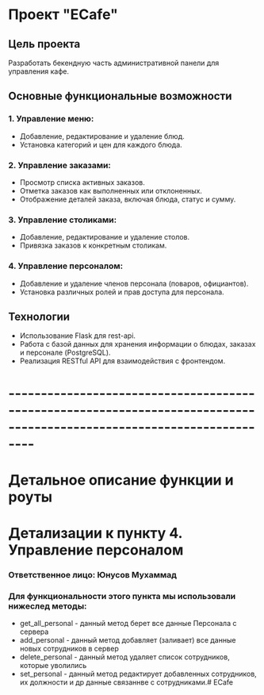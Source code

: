 # Проект "ECafe"

## Цель проекта

Разработать бекендную часть административной панели для управления кафе.

## Основные функциональные возможности

### 1. Управление меню:

- Добавление, редактирование и удаление блюд.
- Установка категорий и цен для каждого блюда.

### 2. Управление заказами:

- Просмотр списка активных заказов.
- Отметка заказов как выполненных или отклоненных.
- Отображение деталей заказа, включая блюда, статус и сумму.

### 3. Управление столиками:

- Добавление, редактирование и удаление столов.
- Привязка заказов к конкретным столикам.

### 4. Управление персоналом:

- Добавление и удаление членов персонала (поваров, официантов).
- Установка различных ролей и прав доступа для персонала.

## Технологии

- Использование Flask для rest-api.
- Работа с базой данных для хранения информации о блюдах, заказах и персонале (PostgreSQL).
- Реализация RESTful API для взаимодействия с фронтендом.

# ----------------------------------------------------------------------------------------------------------------------

# Детальное описание функции и роуты

# Детализации к пункту 4. Управление персоналом
### Ответственное лицо: Юнусов Мухаммад

### Для функциональности этого пункта мы использовали нижеслед методы:

- get_all_personal - данный метод берет все данные Персонала с сервера
- add_personal - данный метод добавляет (заливает) все данные новых сотрудников в сервер
- delete_personal - данный метод удаляет список сотрудников, которые уволились
- set_personal - данный метод редактирует добавленных сотрудников, их должности и др данные связаннве с сотрудниками.#   E C a f e  
 